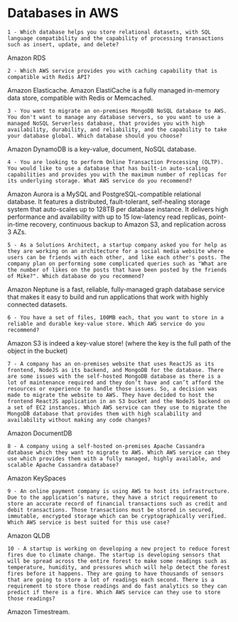 # Databases in AWS

`1 - Which database helps you store relational datasets, with SQL language compatibility and the capability of processing transactions such as insert, update, and delete?`

Amazon RDS

`2 - Which AWS service provides you with caching capability that is compatible with Redis API?`

Amazon Elasticache. Amazon ElastiCache is a fully managed in-memory data store, compatible with Redis or Memcached.

`3 - You want to migrate an on-premises MongoDB NoSQL database to AWS. You don't want to manage any database servers, so you want to use a managed NoSQL Serverless database, that provides you with high availability, durability, and reliability, and the capability to take your database global. Which database should you choose?`

Amazon DynamoDB is a key-value, document, NoSQL database.

`4 - You are looking to perform Online Transaction Processing (OLTP). You would like to use a database that has built-in auto-scaling capabilities and provides you with the maximum number of replicas for its underlying storage. What AWS service do you recommend?`

Amazon Aurora is a MySQL and PostgreSQL-compatible relational database. It features a distributed, fault-tolerant, self-healing storage system that auto-scales up to 128TB per database instance. It delivers high performance and availability with up to 15 low-latency read replicas, point-in-time recovery, continuous backup to Amazon S3, and replication across 3 AZs.

`5 - As a Solutions Architect, a startup company asked you for help as they are working on an architecture for a social media website where users can be friends with each other, and like each other's posts. The company plan on performing some complicated queries such as "What are the number of likes on the posts that have been posted by the friends of Mike?". Which database do you recommend?`

Amazon Neptune is a fast, reliable, fully-managed graph database service that makes it easy to build and run applications that work with highly connected datasets.

`6 - You have a set of files, 100MB each, that you want to store in a reliable and durable key-value store. Which AWS service do you recommend?`

Amazon S3 is indeed a key-value store! (where the key is the full path of the object in the bucket)

`7 - A company has an on-premises website that uses ReactJS as its frontend, NodeJS as its backend, and MongoDB for the database. There are some issues with the self-hosted MongoDB database as there is a lot of maintenance required and they don’t have and can’t afford the resources or experience to handle those issues. So, a decision was made to migrate the website to AWS. They have decided to host the frontend ReactJS application in an S3 bucket and the NodeJS backend on a set of EC2 instances. Which AWS service can they use to migrate the MongoDB database that provides them with high scalability and availability without making any code changes?`

Amazon DocumentDB

`8 - A company using a self-hosted on-premises Apache Cassandra database which they want to migrate to AWS. Which AWS service can they use which provides them with a fully managed, highly available, and scalable Apache Cassandra database?`

Amazon KeySpaces

`9 - An online payment company is using AWS to host its infrastructure. Due to the application’s nature, they have a strict requirement to store an accurate record of financial transactions such as credit and debit transactions. Those transactions must be stored in secured, immutable, encrypted storage which can be cryptographically verified. Which AWS service is best suited for this use case?`

Amazon QLDB

`10 - A startup is working on developing a new project to reduce forest fires due to climate change. The startup is developing sensors that will be spread across the entire forest to make some readings such as temperature, humidity, and pressures which will help detect the forest fires before it happens. They are going to have thousands of sensors that are going to store a lot of readings each second. There is a requirement to store those readings and do fast analytics so they can predict if there is a fire. Which AWS service can they use to store those readings?`

Amazon Timestream.
